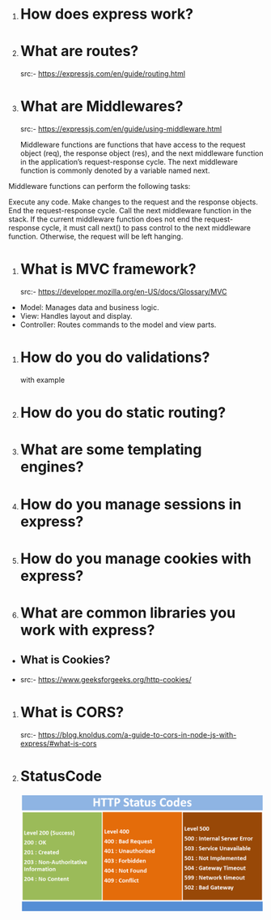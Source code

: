 1. # How does express work?
1. # What are routes?
   src:- https://expressjs.com/en/guide/routing.html
1. # What are Middlewares?

   src:- https://expressjs.com/en/guide/using-middleware.html

   Middleware functions are functions that have access to the request object (req), the response object (res), and the next middleware function in the application’s request-response cycle. The next middleware function is commonly denoted by a variable named next.

Middleware functions can perform the following tasks:

Execute any code.
Make changes to the request and the response objects.
End the request-response cycle.
Call the next middleware function in the stack.
If the current middleware function does not end the request-response cycle, it must call next() to pass control to the next middleware function. Otherwise, the request will be left hanging.

1. # What is MVC framework?
   src:- https://developer.mozilla.org/en-US/docs/Glossary/MVC

- Model: Manages data and business logic.
- View: Handles layout and display.
- Controller: Routes commands to the model and view parts.

1. # How do you do validations?
   with example
1. # How do you do static routing?

1. # What are some templating engines?

1. # How do you manage sessions in express?

1. # How do you manage cookies with express?

1. # What are common libraries you work with express?

- ## What is Cookies?
- src:- https://www.geeksforgeeks.org/http-cookies/

1. # What is CORS?

   src:- https://blog.knoldus.com/a-guide-to-cors-in-node-js-with-express/#what-is-cors

1. # StatusCode
   ![Alt text](IMG/statuscode.png)
